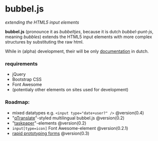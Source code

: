 # bubbel.js
*extending the HTML5 input elements*

**bubbel.js** (pronounce it as *bubbeltjes*, because it is dutch *bubbel-punt-js*, meaning *bubbles*) extends the HTML5 input elements with more complex structures by substituting the raw html.

While in (alpha) development, their will be only [documentation](LEESMIJ.md) in dutch.

### requirements
* jQuery
* Bootstrap CSS
* Font Awesome
* (potentialy other elements on sites used for development)

### Roadmap:
* mixed datatypes e.g. `<input type="date+user?" />` @version(0.4)
* "[qTranslate](./qTranslate.js)"-styled multilingual bubbel.js @version(0.2)
* "[taskpaper](./taskpaper/)"-elements @version(0.2)
* `input[type=icon]` Font Awesome-element @version(0.2.1)
* [rapid prototyping forms](./entry/) @version(0.3)
